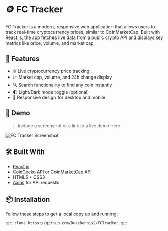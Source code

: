# 🪙 FC Tracker

FC Tracker is a modern, responsive web application that allows users to track real-time cryptocurrency prices, similar to CoinMarketCap. Built with React.js, the app fetches live data from a public crypto API and displays key metrics like price, volume, and market cap.

## 🚀 Features

- 🌐 Live cryptocurrency price tracking
- 📈 Market cap, volume, and 24h change display
- 🔍 Search functionality to find any coin instantly
- 🌓 Light/Dark mode toggle (optional)
- 📱 Responsive design for desktop and mobile

## 📸 Demo

> Include a screenshot or a link to a live demo here.

![FC Tracker Screenshot](./screenshot.png)

## 🛠️ Built With

- [React.js](https://reactjs.org/)
- [CoinGecko API](https://www.coingecko.com/en/api) or [CoinMarketCap API](https://coinmarketcap.com/api/)
- HTML5 + CSS3
- [Axios](https://axios-http.com/) for API requests

## 📦 Installation

Follow these steps to get a local copy up and running:

```bash
git clone https://github.com/DukeDennis2/FCTracker.git